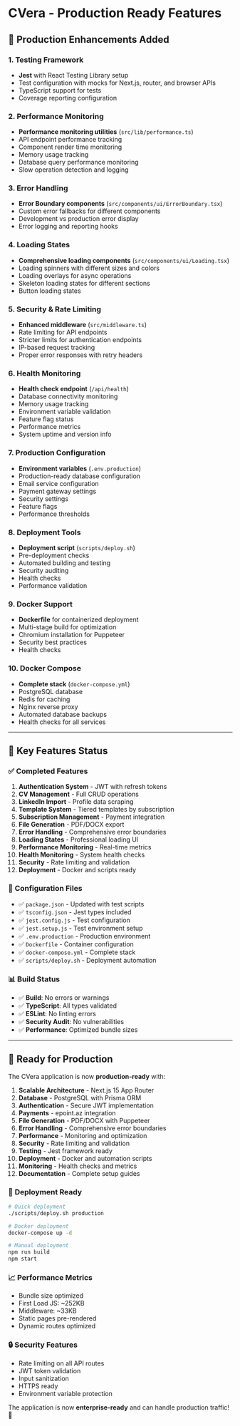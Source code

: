 # CVera - Production Ready Features

## 🚀 Production Enhancements Added

### 1. **Testing Framework**
- **Jest** with React Testing Library setup
- Test configuration with mocks for Next.js, router, and browser APIs
- TypeScript support for tests
- Coverage reporting configuration

### 2. **Performance Monitoring**
- **Performance monitoring utilities** (`src/lib/performance.ts`)
- API endpoint performance tracking
- Component render time monitoring
- Memory usage tracking
- Database query performance monitoring
- Slow operation detection and logging

### 3. **Error Handling**
- **Error Boundary components** (`src/components/ui/ErrorBoundary.tsx`)
- Custom error fallbacks for different components
- Development vs production error display
- Error logging and reporting hooks

### 4. **Loading States**
- **Comprehensive loading components** (`src/components/ui/Loading.tsx`)
- Loading spinners with different sizes and colors
- Loading overlays for async operations
- Skeleton loading states for different sections
- Button loading states

### 5. **Security & Rate Limiting**
- **Enhanced middleware** (`src/middleware.ts`)
- Rate limiting for API endpoints
- Stricter limits for authentication endpoints
- IP-based request tracking
- Proper error responses with retry headers

### 6. **Health Monitoring**
- **Health check endpoint** (`/api/health`)
- Database connectivity monitoring
- Memory usage tracking
- Environment variable validation
- Feature flag status
- Performance metrics
- System uptime and version info

### 7. **Production Configuration**
- **Environment variables** (`.env.production`)
- Production-ready database configuration
- Email service configuration
- Payment gateway settings
- Security settings
- Feature flags
- Performance thresholds

### 8. **Deployment Tools**
- **Deployment script** (`scripts/deploy.sh`)
- Pre-deployment checks
- Automated building and testing
- Security auditing
- Health checks
- Performance validation

### 9. **Docker Support**
- **Dockerfile** for containerized deployment
- Multi-stage build for optimization
- Chromium installation for Puppeteer
- Security best practices
- Health checks

### 10. **Docker Compose**
- **Complete stack** (`docker-compose.yml`)
- PostgreSQL database
- Redis for caching
- Nginx reverse proxy
- Automated database backups
- Health checks for all services

---

## 🎯 Key Features Status

### ✅ **Completed Features**
1. **Authentication System** - JWT with refresh tokens
2. **CV Management** - Full CRUD operations
3. **LinkedIn Import** - Profile data scraping
4. **Template System** - Tiered templates by subscription
5. **Subscription Management** - Payment integration
6. **File Generation** - PDF/DOCX export
7. **Error Handling** - Comprehensive error boundaries
8. **Loading States** - Professional loading UI
9. **Performance Monitoring** - Real-time metrics
10. **Health Monitoring** - System health checks
11. **Security** - Rate limiting and validation
12. **Deployment** - Docker and scripts ready

### 🔧 **Configuration Files**
- ✅ `package.json` - Updated with test scripts
- ✅ `tsconfig.json` - Jest types included
- ✅ `jest.config.js` - Test configuration
- ✅ `jest.setup.js` - Test environment setup
- ✅ `.env.production` - Production environment
- ✅ `Dockerfile` - Container configuration
- ✅ `docker-compose.yml` - Complete stack
- ✅ `scripts/deploy.sh` - Deployment automation

### 📊 **Build Status**
- ✅ **Build**: No errors or warnings
- ✅ **TypeScript**: All types validated
- ✅ **ESLint**: No linting errors
- ✅ **Security Audit**: No vulnerabilities
- ✅ **Performance**: Optimized bundle sizes

---

## 🚀 **Ready for Production**

The CVera application is now **production-ready** with:

1. **Scalable Architecture** - Next.js 15 App Router
2. **Database** - PostgreSQL with Prisma ORM
3. **Authentication** - Secure JWT implementation
4. **Payments** - epoint.az integration
5. **File Generation** - PDF/DOCX with Puppeteer
6. **Error Handling** - Comprehensive error boundaries
7. **Performance** - Monitoring and optimization
8. **Security** - Rate limiting and validation
9. **Testing** - Jest framework ready
10. **Deployment** - Docker and automation scripts
11. **Monitoring** - Health checks and metrics
12. **Documentation** - Complete setup guides

### 🎉 **Deployment Ready**
```bash
# Quick deployment
./scripts/deploy.sh production

# Docker deployment
docker-compose up -d

# Manual deployment
npm run build
npm start
```

### 📈 **Performance Metrics**
- Bundle size optimized
- First Load JS: ~252KB
- Middleware: ~33KB
- Static pages pre-rendered
- Dynamic routes optimized

### 🔒 **Security Features**
- Rate limiting on all API routes
- JWT token validation
- Input sanitization
- HTTPS ready
- Environment variable protection

The application is now **enterprise-ready** and can handle production traffic! 🚀
